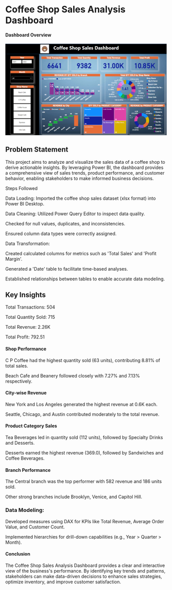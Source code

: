# Coffee Shop Sales Analysis Dashboard

#### Dashboard Overview

![Dashboard Overview](https://github.com/SakshiLokulwar/Coffee-Shop-Sales-Dashboard/blob/main/Dashboard%20Preview.png)

## Problem Statement
This project aims to analyze and visualize the sales data of a coffee shop to derive actionable insights. By leveraging Power BI, the dashboard provides a comprehensive view of sales trends, product performance, and customer behavior, enabling stakeholders to make informed business decisions.

Steps Followed

Data Loading: Imported the coffee shop sales dataset (xlsx format) into Power BI Desktop.

Data Cleaning:
Utilized Power Query Editor to inspect data quality.

Checked for null values, duplicates, and inconsistencies.

Ensured column data types were correctly assigned.


Data Transformation:

Created calculated columns for metrics such as 'Total Sales' and 'Profit Margin'.

Generated a 'Date' table to facilitate time-based analyses.

Established relationships between tables to enable accurate data modeling.

## Key Insights

Total Transactions: 504

Total Quantity Sold: 715

Total Revenue: 2.26K

Total Profit: 792.51

#### Shop Performance
C P Coffee had the highest quantity sold (63 units), contributing 8.81% of total sales.

Beach Cafe and Beanery followed closely with 7.27% and 7.13% respectively.

#### City-wise Revenue
New York and Los Angeles generated the highest revenue at 0.6K each.

Seattle, Chicago, and Austin contributed moderately to the total revenue.

#### Product Category Sales
Tea Beverages led in quantity sold (112 units), followed by Specialty Drinks and Desserts.

Desserts earned the highest revenue (369.0), followed by Sandwiches and Coffee Beverages.

#### Branch Performance
The Central branch was the top performer with 582 revenue and 186 units sold.

Other strong branches include Brooklyn, Venice, and Capitol Hill.


### Data Modeling:

Developed measures using DAX for KPIs like Total Revenue, Average Order Value, and Customer Count.

Implemented hierarchies for drill-down capabilities (e.g., Year > Quarter > Month).




#### Conclusion

The Coffee Shop Sales Analysis Dashboard provides a clear and interactive view of the business's performance. By identifying key trends and patterns, stakeholders can make data-driven decisions to enhance sales strategies, optimize inventory, and improve customer satisfaction.
